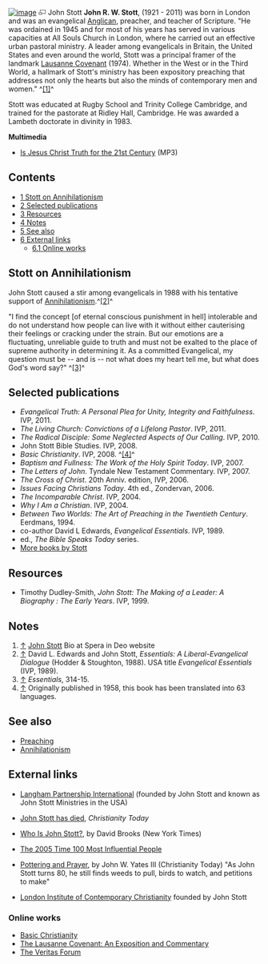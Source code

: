 [![image](images/thumb/2/20/Stott.jpg/180px-Stott.jpg)](http://www.theopedia.com/File:Stott.jpg)
[![image](data:image/png;base64,iVBORw0KGgoAAAANSUhEUgAAAA8AAAALCAAAAACFLIiAAAAAAnRSTlMA/1uRIrUAAABPSURBVAjXY/j///+5vXDwjAHIr26ZAgXZe8H8a/+hoIcw/9nevdVL9+79DuPvzQYZFPUezu8BMZLXgkExnD8HAu6hqv//n+HZVjD4DuUDAKlChD3fj6aPAAAAAElFTkSuQmCC)](http://www.theopedia.com/File:Stott.jpg "Enlarge")
John Stott
**John R. W. Stott**, (1921 - 2011) was born in London and was an
evangelical [Anglican](Anglican "Anglican"), preacher, and teacher
of Scripture. "He was ordained in 1945 and for most of his years
has served in various capacities at All Souls Church in London,
where he carried out an effective urban pastoral ministry. A leader
among evangelicals in Britain, the United States and even around
the world, Stott was a principal framer of the landmark
[Lausanne Covenant](Lausanne_Covenant "Lausanne Covenant") (1974).
Whether in the West or in the Third World, a hallmark of Stott's
ministry has been expository preaching that addresses not only the
hearts but also the minds of contemporary men and women."
^[[1]](#note-0)^

Stott was educated at Rugby School and Trinity College Cambridge,
and trained for the pastorate at Ridley Hall, Cambridge. He was
awarded a Lambeth doctorate in divinity in 1983.

**Multimedia**

-   [Is Jesus Christ Truth for the 21st Century](http://www.veritas.org/mediafiles/VTS-Stott-1995-Harvard-VF1HAR10.mp3)
    (MP3)

## Contents

-   [1 Stott on Annihilationism](#Stott_on_Annihilationism)
-   [2 Selected publications](#Selected_publications)
-   [3 Resources](#Resources)
-   [4 Notes](#Notes)
-   [5 See also](#See_also)
-   [6 External links](#External_links)
    -   [6.1 Online works](#Online_works)


## Stott on Annihilationism

John Stott caused a stir among evangelicals in 1988 with his
tentative support of
[Annihilationism](Annihilationism "Annihilationism").^[[2]](#note-1)^

"I find the concept [of eternal conscious punishment in hell]
intolerable and do not understand how people can live with it
without either cauterising their feelings or cracking under the
strain. But our emotions are a fluctuating, unreliable guide to
truth and must not be exalted to the place of supreme authority in
determining it. As a committed Evangelical, my question must be --
and is -- not what does my heart tell me, but what does God's word
say?" ^[[3]](#note-2)^
## Selected publications

-   *Evangelical Truth: A Personal Plea for Unity, Integrity and Faithfulness*.
    IVP, 2011.
-   *The Living Church: Convictions of a Lifelong Pastor*. IVP,
    2011.
-   *The Radical Disciple: Some Neglected Aspects of Our Calling*.
    IVP, 2010.
-   John Stott Bible Studies. IVP, 2008.
-   *Basic Christianity*. IVP, 2008. ^[[4]](#note-3)^
-   *Baptism and Fullness: The Work of the Holy Spirit Today*. IVP,
    2007.
-   *The Letters of John*. Tyndale New Testament Commentary. IVP,
    2007.
-   *The Cross of Christ*. 20th Anniv. edition, IVP, 2006.
-   *Issues Facing Christians Today*. 4th ed., Zondervan, 2006.
-   *The Incomparable Christ*. IVP, 2004.
-   *Why I Am a Christian*. IVP, 2004.
-   *Between Two Worlds: The Art of Preaching in the Twentieth Century*.
    Eerdmans, 1994.
-   co-author David L Edwards, *Evangelical Essentials*. IVP, 1989.
-   ed., *The Bible Speaks Today* series.
-   [More books by Stott](http://www.langhampartnership.org/john-stott/bibliography/books-by-john-stott/)

## Resources

-   Timothy Dudley-Smith,
    *John Stott: The Making of a Leader: A Biography : The Early Years*.
    IVP, 1999.

## Notes

1.  [↑](#ref-0)
    [John Stott](http://www.speraindeo.org/julread.html) Bio at Spera
    in Deo website
2.  [↑](#ref-1) David L. Edwards and John Stott,
    *Essentials: A Liberal-Evangelical Dialogue* (Hodder & Stoughton,
    1988). USA title *Evangelical Essentials* (IVP, 1989).
3.  [↑](#ref-2) *Essentials*, 314-15.
4.  [↑](#ref-3) Originally published in 1958, this book has been
    translated into 63 languages.

## See also

-   [Preaching](Preaching "Preaching")
-   [Annihilationism](Annihilationism "Annihilationism")

## External links

-   [Langham Partnership International](http://langhampartnership.org/)
    (founded by John Stott and known as John Stott Ministries in the
    USA)
-   [John Stott has died](http://www.christianitytoday.com/ct/2011/julyweb-only/john-stott-obit.html),
    *Christianity Today*
-   [Who Is John Stott?](http://www.nytimes.com/2004/11/30/opinion/30brooks.html?hp=&oref=login&pagewanted=print&position=),
    by David Brooks (New York Times)
-   [The 2005 Time 100 Most Influential People](http://www.time.com/time/subscriber/2005/time100/heroes/100stott.html#/)
-   [Pottering and Prayer](http://www.ctlibrary.com/6528/), by John
    W. Yates III (Christianity Today) "As John Stott turns 80, he still
    finds weeds to pull, birds to watch, and petitions to make"

-   [London Institute of Contemporary Christianity](http://www.licc.org.uk/)
    founded by John Stott



### Online works

-   [Basic Christianity](http://www.evanglibrary.org.uk/members/theo/basic/main.htm)
-   [The Lausanne Covenant: An Exposition and Commentary](http://www.lausanne.org/all-documents/lop-3.html)
-   [The Veritas Forum](http://veritas.org/media/presenters/150)



